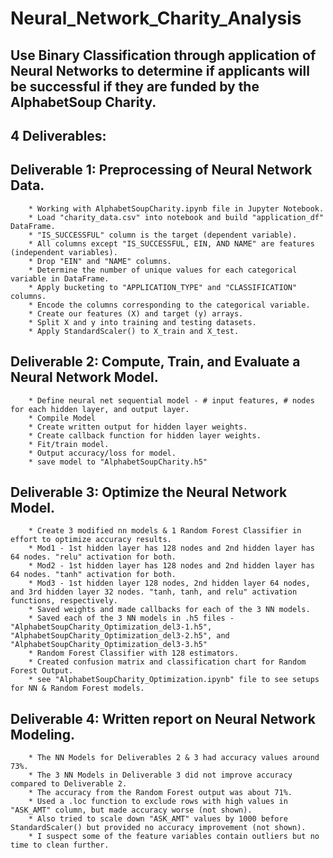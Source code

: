 # Neural_Network_Charity_Analysis

## Use Binary Classification through application of Neural Networks to determine if applicants will be successful if they are funded by the AlphabetSoup Charity.

## 4 Deliverables:

 ##  Deliverable 1: Preprocessing of Neural Network Data.
        * Working with AlphabetSoupCharity.ipynb file in Jupyter Notebook.
        * Load "charity_data.csv" into notebook and build "application_df" DataFrame.
        * "IS_SUCCESSFUL" column is the target (dependent variable).
        * All columns except "IS_SUCCESSFUL, EIN, AND NAME" are features (independent variables).
        * Drop "EIN" and "NAME" columns. 
        * Determine the number of unique values for each categorical variable in DataFrame.
        * Apply bucketing to "APPLICATION_TYPE" and "CLASSIFICATION" columns.
        * Encode the columns corresponding to the categorical variable.
        * Create our features (X) and target (y) arrays.
        * Split X and y into training and testing datasets.
        * Apply StandardScaler() to X_train and X_test.

 ##  Deliverable 2: Compute, Train, and Evaluate a Neural Network Model.
        * Define neural net sequential model - # input features, # nodes for each hidden layer, and output layer.
        * Compile Model
        * Create written output for hidden layer weights.
        * Create callback function for hidden layer weights.
        * Fit/train model.
        * Output accuracy/loss for model.
        * save model to "AlphabetSoupCharity.h5"


 ##  Deliverable 3: Optimize the Neural Network Model.
        * Create 3 modified nn models & 1 Random Forest Classifier in effort to optimize accuracy results.
        * Mod1 - 1st hidden layer has 128 nodes and 2nd hidden layer has 64 nodes. "relu" activation for both.
        * Mod2 - 1st hidden layer has 128 nodes and 2nd hidden layer has 64 nodes. "tanh" activation for both.
        * Mod3 - 1st hidden layer 128 nodes, 2nd hidden layer 64 nodes, and 3rd hidden layer 32 nodes. "tanh, tanh, and relu" activation functions, respectively.
        * Saved weights and made callbacks for each of the 3 NN models. 
        * Saved each of the 3 NN models in .h5 files - "AlphabetSoupCharity_Optimization_del3-1.h5", "AlphabetSoupCharity_Optimization_del3-2.h5", and "AlphabetSoupCharity_Optimization_del3-3.h5"
        * Random Forest Classifier with 128 estimators.
        * Created confusion matrix and classification chart for Random Forest Output.
        * see "AlphabetSoupCharity_Optimization.ipynb" file to see setups for NN & Random Forest models.

 ##  Deliverable 4: Written report on Neural Network Modeling.
        * The NN Models for Deliverables 2 & 3 had accuracy values around 73%.
        * The 3 NN Models in Deliverable 3 did not improve accuracy compared to Deliverable 2.
        * The accuracy from the Random Forest output was about 71%.
        * Used a .loc function to exclude rows with high values in "ASK_AMT" column, but made accuracy worse (not shown).
        * Also tried to scale down "ASK_AMT" values by 1000 before StandardScaler() but provided no accuracy improvement (not shown).
        * I suspect some of the feature variables contain outliers but no time to clean further.



